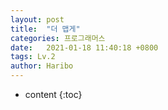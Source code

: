 ```yaml
---
layout: post
title:  "더 맵게"
categories: 프로그래머스
date:   2021-01-18 11:40:18 +0800
tags: Lv.2
author: Haribo
---
```


* content
{:toc}